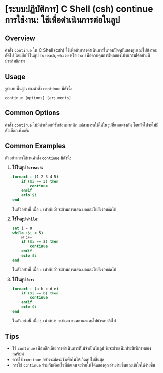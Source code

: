 # [ระบบปฏิบัติการ] C Shell (csh) continue การใช้งาน: ใช้เพื่อดำเนินการต่อในลูป

## Overview
คำสั่ง `continue` ใน C Shell (csh) ใช้เพื่อข้ามการดำเนินการในรอบปัจจุบันของลูปและไปยังรอบถัดไป โดยมักใช้ในลูป `foreach`, `while` หรือ `for` เพื่อควบคุมการไหลของโปรแกรมได้อย่างมีประสิทธิภาพ

## Usage
รูปแบบพื้นฐานของคำสั่ง `continue` มีดังนี้:

```
continue [options] [arguments]
```

## Common Options
คำสั่ง `continue` ไม่มีตัวเลือกที่ซับซ้อนมากนัก แต่สามารถใช้ได้ในลูปที่แตกต่างกัน โดยทั่วไปจะไม่มีตัวเลือกเพิ่มเติม

## Common Examples
ตัวอย่างการใช้งานคำสั่ง `continue` มีดังนี้:

1. **ใช้ในลูป `foreach`:**
   ```csh
   foreach i (1 2 3 4 5)
       if ($i == 3) then
           continue
       endif
       echo $i
   end
   ```
   ในตัวอย่างนี้ เมื่อ `i` เท่ากับ 3 จะข้ามการแสดงผลและไปยังรอบถัดไป

2. **ใช้ในลูป `while`:**
   ```csh
   set i = 0
   while ($i < 5)
       @ i++
       if ($i == 2) then
           continue
       endif
       echo $i
   end
   ```
   ในตัวอย่างนี้ เมื่อ `i` เท่ากับ 2 จะข้ามการแสดงผลและไปยังรอบถัดไป

3. **ใช้ในลูป `for`:**
   ```csh
   foreach i (a b c d e)
       if ($i == b) then
           continue
       endif
       echo $i
   end
   ```
   ในตัวอย่างนี้ เมื่อ `i` เท่ากับ `b` จะข้ามการแสดงผลและไปยังรอบถัดไป

## Tips
- ใช้ `continue` เพื่อหลีกเลี่ยงการดำเนินการที่ไม่จำเป็นในลูป ซึ่งจะช่วยเพิ่มประสิทธิภาพของสคริปต์
- ควรใช้ `continue` อย่างระมัดระวังเพื่อไม่ให้เกิดลูปไม่สิ้นสุด
- การใช้ `continue` ร่วมกับเงื่อนไขที่ชัดเจนจะช่วยให้โค้ดของคุณอ่านง่ายขึ้นและเข้าใจได้ง่ายขึ้น